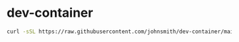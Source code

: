 # dev-container

```bash
curl -sSL https://raw.githubusercontent.com/johnsmith/dev-container/main/setup.sh | bash
```
